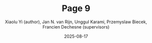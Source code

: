 ---
title: "Page 9"
cover: /ComicFairnessBlackbox/assets/book_figures/page9.png
author: Xiaolu Yi (author), Jan N. van Rijn, Unggul Karami, Przemyslaw Biecek, Francien Dechesne (supervisors)
date: 2025-08-17
category: Jekyll
layout: page
---